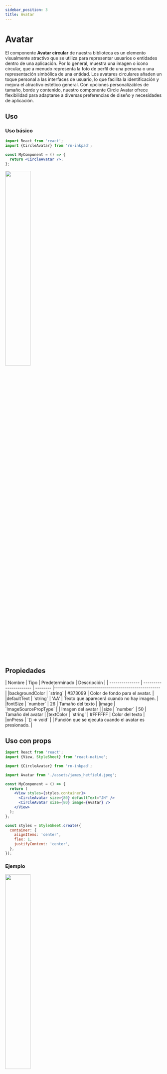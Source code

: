 ```yaml
---
sidebar_position: 3
title: Avatar
---
```


# Avatar

El componente **Avatar circular** de nuestra biblioteca es un elemento visualmente atractivo que se utiliza para representar usuarios o entidades dentro de una aplicación. Por lo general, muestra una imagen o icono circular, que a menudo representa la foto de perfil de una persona o una representación simbólica de una entidad. Los avatares circulares añaden un toque personal a las interfaces de usuario, lo que facilita la identificación y mejora el atractivo estético general. Con opciones personalizables de tamaño, borde y contenido, nuestro componente Circle Avatar ofrece flexibilidad para adaptarse a diversas preferencias de diseño y necesidades de aplicación.

## Uso

### Uso básico

```jsx
import React from 'react';
import {CircleAvatar} from 'rn-inkpad';

const MyComponent = () => {
  return <CircleAvatar />;
};
```

<img width="40%"  src="https://res.cloudinary.com/fercloudinary/image/upload/v1716306847/packages/avatar/avatar-simple_atcnbs.png" />

## Propiedades

<div class="table-responsive">
| Nombre | Tipo | Predeterminado | Descripción |
| --------------- | ---------------------- | -------- |----------------------------------------------------- |
|backgroundColor | `string` | #373099 | Color de fondo para el avatar. |
|defaultText | `string` | 'AA' | Texto que aparecerá cuando no hay imagen. |
|fontSize | `number` | 26 | Tamaño del texto |
|image | `ImageSourcePropType` |  | Imagen del avatar |
|size | `number` | 50 | Tamaño del avatar |
|textColor | `string` | #FFFFFF | Color del texto |
|onPress | `() => void` |  | Función que se ejecuta cuando el avatar es presionado. |

</div>

## Uso con props

```jsx
import React from 'react';
import {View, StyleSheet} from 'react-native';

import {CircleAvatar} from 'rn-inkpad';

import Avatar from './assets/james_hetfield.jpeg';

const MyComponent = () => {
  return (
    <View styles={styles.container}>
      <CircleAvatar size={80} defaultText="JH" />
      <CircleAvatar size={80} image={Avatar} />
    </View>
  );
};

const styles = StyleSheet.create({
  container: {
    alignItems: 'center',
    flex: 1,
    justifyContent: 'center',
  },
});
```

### Ejemplo

<img width="40%"  src="https://res.cloudinary.com/fercloudinary/image/upload/v1716306847/packages/avatar/avatar-props_sjnpmw.png" />
